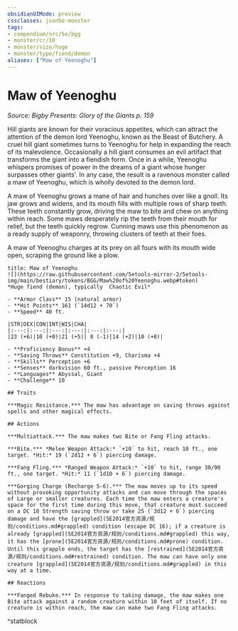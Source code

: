 ```yaml
---
obsidianUIMode: preview
cssclasses: json5e-monster
tags:
- compendium/src/5e/bgg
- monster/cr/10
- monster/size/huge
- monster/type/fiend/demon
aliases: ["Maw of Yeenoghu"]
---
```

# Maw of Yeenoghu
*Source: Bigby Presents: Glory of the Giants p. 159*  

Hill giants are known for their voracious appetites, which can attract the attention of the demon lord Yeenoghu, known as the Beast of Butchery. A cruel hill giant sometimes turns to Yeenoghu for help in expanding the reach of its malevolence. Occasionally a hill giant consumes an evil artifact that transforms the giant into a fiendish form. Once in a while, Yeenoghu whispers promises of power in the dreams of a giant whose hunger surpasses other giants'. In any case, the result is a ravenous monster called a maw of Yeenoghu, which is wholly devoted to the demon lord.

A maw of Yeenoghu grows a mane of hair and hunches over like a gnoll. Its jaw grows and widens, and its mouth fills with multiple rows of sharp teeth. These teeth constantly grow, driving the maw to bite and chew on anything within reach. Some maws desperately rip the teeth from their mouth for relief, but the teeth quickly regrow. Cunning maws use this phenomenon as a ready supply of weaponry, throwing clusters of teeth at their foes.

A maw of Yeenoghu charges at its prey on all fours with its mouth wide open, scraping the ground like a plow.

```ad-statblock
title: Maw of Yeenoghu
![](https://raw.githubusercontent.com/5etools-mirror-2/5etools-img/main/bestiary/tokens/BGG/Maw%20of%20Yeenoghu.webp#token)
*Huge fiend (demon), typically  Chaotic Evil*

- **Armor Class** 15 (natural armor)
- **Hit Points** 161 (`14d12 + 70`)
- **Speed** 40 ft.

|STR|DEX|CON|INT|WIS|CHA|
|:---:|:---:|:---:|:---:|:---:|:---:|
|23 (+6)|10 (+0)|21 (+5)| 8 (-1)|14 (+2)|10 (+0)|

- **Proficiency Bonus** +4
- **Saving Throws** Constitution +9, Charisma +4
- **Skills** Perception +6
- **Senses** darkvision 60 ft., passive Perception 16
- **Languages** Abyssal, Giant
- **Challenge** 10

## Traits

***Magic Resistance.*** The maw has advantage on saving throws against spells and other magical effects.

## Actions

***Multiattack.*** The maw makes two Bite or Fang Fling attacks.

***Bite.*** *Melee Weapon Attack:* `+10` to hit, reach 10 ft., one target. *Hit:* 19 (`2d12 + 6`) piercing damage.

***Fang Fling.*** *Ranged Weapon Attack:* `+10` to hit, range 30/90 ft., one target. *Hit:* 11 (`1d10 + 6`) piercing damage.

***Gorging Charge (Recharge 5-6).*** The maw moves up to its speed without provoking opportunity attacks and can move through the spaces of Large or smaller creatures. Each time the maw enters a creature's space for the first time during this move, that creature must succeed on a DC 18 Strength saving throw or take 25 (`3d12 + 6`) piercing damage and have the [grappled](5E2014官方资源/规则/conditions.md#grappled) condition (escape DC 16); if a creature is already [grappled](5E2014官方资源/规则/conditions.md#grappled) this way, it has the [prone](5E2014官方资源/规则/conditions.md#prone) condition. Until this grapple ends, the target has the [restrained](5E2014官方资源/规则/conditions.md#restrained) condition. The maw can have only one creature [grappled](5E2014官方资源/规则/conditions.md#grappled) in this way at a time.

## Reactions

***Fanged Rebuke.*** In response to taking damage, the maw makes one Bite attack against a random creature within 10 feet of itself. If no creature is within reach, the maw can make two Fang Fling attacks.
```
^statblock